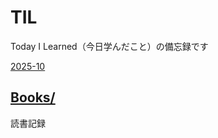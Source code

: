 # TIL
Today I Learned（今日学んだこと）の備忘録です

[2025-10]()

[Books/](https://github.com/users/Iwasaki-Y0125/projects/1)
---
読書記録
